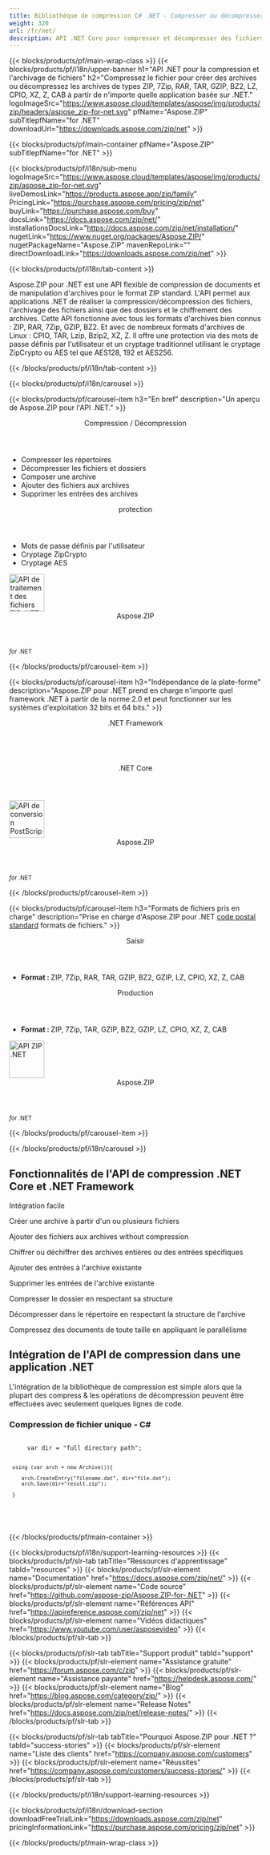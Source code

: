 ```yaml
---
title: Bibliothèque de compression C# .NET - Compresser ou décompresser des fichiers et des dossiers 
weight: 320
url: /fr/net/ 
description: API .NET Core pour compresser et décompresser des fichiers à l'aide de techniques telles que ZIP TAR GZIP BZ2.
---
```


{{< blocks/products/pf/main-wrap-class >}}
{{< blocks/products/pf/i18n/upper-banner h1="API .NET pour la compression et l'archivage de fichiers" h2="Compressez le fichier pour créer des archives ou décompressez les archives de types ZIP, 7Zip, RAR, TAR, GZIP, BZ2, LZ, CPIO, XZ, Z, CAB à partir de n'importe quelle application basée sur .NET." logoImageSrc="https://www.aspose.cloud/templates/aspose/img/products/zip/headers/aspose_zip-for-net.svg" pfName="Aspose.ZIP" subTitlepfName="for .NET" downloadUrl="https://downloads.aspose.com/zip/net" >}}

{{< blocks/products/pf/main-container pfName="Aspose.ZIP" subTitlepfName="for .NET" >}}

{{< blocks/products/pf/i18n/sub-menu logoImageSrc="https://www.aspose.cloud/templates/aspose/img/products/zip/aspose_zip-for-net.svg" liveDemosLink="https://products.aspose.app/zip/family" PricingLink="https://purchase.aspose.com/pricing/zip/net" buyLink="https://purchase.aspose.com/buy" docsLink="https://docs.aspose.com/zip/net/" installationsDocsLink="https://docs.aspose.com/zip/net/installation/" nugetLink="https://www.nuget.org/packages/Aspose.ZIP/" nugetPackageName="Aspose.ZIP" mavenRepoLink="" directDownloadLink="https://downloads.aspose.com/zip/net" >}}

{{< blocks/products/pf/i18n/tab-content >}}
<p>Aspose.ZIP pour .NET est une API flexible de compression de documents et de manipulation d'archives pour le format ZIP standard. L'API permet aux applications .NET de réaliser la compression/décompression des fichiers, l'archivage des fichiers ainsi que des dossiers et le chiffrement des archives. Cette API fonctionne avec tous les formats d'archives bien connus : ZIP, RAR, 7Zip, GZIP, BZ2. Et avec de nombreux formats d'archives de Linux : CPIO, TAR, Lzip, Bzip2, XZ, Z. Il offre une protection via des mots de passe définis par l'utilisateur et un cryptage traditionnel utilisant le cryptage ZipCrypto ou AES tel que AES128, 192 et AES256.</p>

{{< /blocks/products/pf/i18n/tab-content >}}

<!--Diagrams Start-->
{{< blocks/products/pf/i18n/carousel >}}

{{< blocks/products/pf/carousel-item h3="En bref" description="Un aperçu de Aspose.ZIP pour l'API .NET." >}}
<div class="diagram1 d1-net">
 <div class="d1-row">
  <div class="d1-col d1-left">
   <header>
    <i class="fa fa-file-archive-o">
    </i>
    Compression / Décompression
   </header>
   <ul>
    <li>
     Compresser les répertoires
    </li>
    <li>
     Décompresser les fichiers et dossiers
    </li>
    <li>
     Composer une archive
    </li>
    <li>
     Ajouter des fichiers aux archives
    </li>
    <li>
     Supprimer les entrées des archives
    </li>
   </ul>
  </div>
  <!--/left-->
  <div class="d1-col d1-right">
   <header>
    <i class="fa fa-lock">
    </i>
    protection
   </header>
   <ul>
    <li>
     Mots de passe définis par l'utilisateur
    </li>
    <li>
     Cryptage ZipCrypto
    </li>
    <li>
     Cryptage AES
    </li>
   </ul>
  </div>
  <!--/right-->
 </div>
 <!--/row-->
 <div class="d1-logo">
  <img width="70" height="75" alt="API de traitement des fichiers ZIP .NET" src="https://www.aspose.cloud/templates/aspose/img/products/zip/aspose_zip-for-net.svg"/>
  <header>
   Aspose.ZIP
  </header>
  <footer>
   <small>
    <em>
     for
    </em>
    .NET
   </small>
  </footer>
 </div>
 <!--/logo-->
</div>

{{< /blocks/products/pf/carousel-item >}}

{{< blocks/products/pf/carousel-item h3="Indépendance de la plate-forme" description="Aspose.ZIP pour .NET prend en charge n'importe quel framework .NET à partir de la norme 2.0 et peut fonctionner sur les systèmes d'exploitation 32 bits et 64 bits." >}}
<div class="diagram1 d1-net">
 <div class="d1-row">
  <div class="d1-col d1-left">
  </div>
  <!--/left-->
  <div class="d1-col d1-right">
   <header>
    <i class="fa fa-cubes">
    </i>
    .NET Framework
   </header>
   <br/>
   <header>
    <i class="fa fa-cubes">
    </i>
    .NET Core
   </header>
  </div>
  <!--/right-->
 </div>
 <!--/row-->
 <div class="d1-logo">
  <img width="70" height="75" alt="API de conversion PostScript" src="https://www.aspose.cloud/templates/aspose/img/products/zip/aspose_zip-for-net.svg"/>
  <header>
   Aspose.ZIP
  </header>
  <footer>
   <small>
    <em>
     for
    </em>
    .NET
   </small>
  </footer>
 </div>
 <!--/logo-->
</div>

{{< /blocks/products/pf/carousel-item >}}

{{< blocks/products/pf/carousel-item h3="Formats de fichiers pris en charge" description="Prise en charge d'Aspose.ZIP pour .NET [code postal standard](https://docs.aspose.com/zip/net/supported-file-formats/)  formats de fichiers." >}}
<div class="diagram1 d2 d1-net">
 <div class="d1-row">
  <div class="d1-col d1-left">
   <header>
    <i class="fa fa-long-arrow-down">
    </i>
    Saisir
   </header>
   <ul>
    <li>
     <strong>
      Format :
     </strong>
     ZIP, 7Zip, RAR, TAR, GZIP, BZ2, GZIP, LZ, CPIO, XZ, Z, CAB
    </li>
   </ul>
  </div>
  <!--/left-->
  <div class="d1-col d1-right">
   <header>
    <i class="fa fa-mail-forward">
    </i>
    Production
   </header>
   <ul>
    <li>
     <strong>
      Format :
     </strong>
     ZIP, 7Zip, TAR, GZIP, BZ2, GZIP, LZ, CPIO, XZ, Z, CAB
    </li>
   </ul>
  </div>
  <!--/right-->
 </div>
 <!--/row-->
 <div class="d1-logo">
  <img width="70" height="75" alt="API ZIP .NET" src="https://www.aspose.cloud/templates/aspose/img/products/zip/aspose_zip-for-net.svg"/>
  <header>
   Aspose.ZIP
  </header>
  <footer>
   <small>
    <em>
     for
    </em>
    .NET
   </small>
  </footer>
 </div>
 <!--/logo-->
</div>

{{< /blocks/products/pf/carousel-item >}}

{{< /blocks/products/pf/i18n/carousel >}}
<!--Diagrams End-->

<!--Feature-section Start-->
<div class="container-fluid features-section bg-gray singleproduct">
 <a class="anchor" id="features" name="features">
 </a>
 <div class="row">
  <div class="container">
   <h2 class="pr-ft">
    Fonctionnalités de l'API de compression .NET Core et .NET Framework
   </h2>
   <p>
   </p>
   <div class="col-lg-4">
    <em class="fa fa-puzzle-piece ico-blue fa-2x col-lg-2">
    </em>
    <p class="col-lg-10">
     Intégration facile
    </p>
   </div>
   <div class="col-lg-4">
    <em class="fa fa-upload ico-blue fa-2x col-lg-2">
    </em>
    <p class="col-lg-10">
     Créer une archive à partir d'un ou plusieurs fichiers
    </p>
   </div>
   <div class="col-lg-4">
    <em class="fa fa-database ico-blue fa-2x col-lg-2">
    </em>
    <p class="col-lg-10">
     Ajouter des fichiers aux archives without compression
    </p>
   </div>
   <div class="col-lg-4">
    <em class="fa fa-archive ico-blue fa-2x col-lg-2">
    </em>
    <p class="col-lg-10">
     Chiffrer ou déchiffrer des archives entières ou des entrées spécifiques
    </p>
   </div>
   <div class="col-lg-4">
    <em class="fa fa-plus-circle ico-blue fa-2x col-lg-2">
    </em>
    <p class="col-lg-10">
     Ajouter des entrées à l'archive existante
    </p>
   </div>
   <div class="col-lg-4">
    <em class="fa fa-remove ico-blue fa-2x col-lg-2">
    </em>
    <p class="col-lg-10">
     Supprimer les entrées de l'archive existante
    </p>
   </div>
   <div class="col-lg-4">
    <em class="fa fa-file-archive-o ico-blue fa-2x col-lg-2">
    </em>
    <p class="col-lg-10">
     Compresser le dossier en respectant sa structure
    </p>
   </div>
   <div class="col-lg-4">
    <em class="fa fa-folder-open ico-blue fa-2x col-lg-2">
    </em>
    <p class="col-lg-10">
     Décompresser dans le répertoire en respectant la structure de l'archive
    </p>
   </div>
   <div class="col-lg-4">
    <em class="fa fa-file-archive-o ico-blue fa-2x col-lg-2">
    </em>
    <p class="col-lg-10">
     Compressez des documents de toute taille en appliquant le parallélisme
    </p>
   </div>
   <div class="col-lg-12">
    <h2 class="h2title">
     Intégration de l'API de compression dans une application .NET
    </h2>
    <p>
     L'intégration de la bibliothèque de compression est simple alors que la plupart des compress &amp; les opérations de décompression peuvent être effectuées avec seulement quelques lignes de code.
    </p>
    <div class="codeblock" id="code">
     <h3>
      Compression de fichier unique - C#
     </h3>
     <pre><code class="cs">
     var dir = "full directory path";

     using (var arch = new Archive()){

        arch.CreateEntry("filename.dat", dir+"file.dat");
        arch.Save(dir+"result.zip");

     } 
   </code>
   </pre>
   </div>
   </div>
   <!-- <div class="col-lg-12">

<h2 class="h2title">Supress Errors during Conversion Process</h2>

<p>Aspose.EPS for .NET allows to supress errors for the conversion process in a way that errors are stored in an enumeration to be reviewed later. .NET developers can use the API to automate scenarios that may help them on their way.</p>

</div> -->
  </div>
 </div>
</div>
<!--Feature-section End-->

{{< /blocks/products/pf/main-container >}}


{{< blocks/products/pf/i18n/support-learning-resources >}}
{{< blocks/products/pf/slr-tab tabTitle="Ressources d'apprentissage" tabId="resources" >}}
{{< blocks/products/pf/slr-element name="Documentation" href="https://docs.aspose.com/zip/net/" >}}
{{< blocks/products/pf/slr-element name="Code source" href="https://github.com/aspose-zip/Aspose.ZIP-for-.NET" >}}
{{< blocks/products/pf/slr-element name="Références API" href="https://apireference.aspose.com/zip/net" >}}
{{< blocks/products/pf/slr-element name="Vidéos didactiques" href="https://www.youtube.com/user/asposevideo" >}}
{{< /blocks/products/pf/slr-tab >}}

{{< blocks/products/pf/slr-tab tabTitle="Support produit" tabId="support" >}}
{{< blocks/products/pf/slr-element name="Assistance gratuite" href="https://forum.aspose.com/c/zip" >}}
{{< blocks/products/pf/slr-element name="Assistance payante" href="https://helpdesk.aspose.com/" >}}
{{< blocks/products/pf/slr-element name="Blog" href="https://blog.aspose.com/category/zip/" >}}
{{< blocks/products/pf/slr-element name="Release Notes" href="https://docs.aspose.com/zip/net/release-notes/" >}}
{{< /blocks/products/pf/slr-tab >}}

{{< blocks/products/pf/slr-tab tabTitle="Pourquoi Aspose.ZIP pour .NET ?" tabId="success-stories" >}}
{{< blocks/products/pf/slr-element name="Liste des clients" href="https://company.aspose.com/customers" >}}
{{< blocks/products/pf/slr-element name="Réussites" href="https://company.aspose.com/customers/success-stories/" >}}
{{< /blocks/products/pf/slr-tab >}}

{{< /blocks/products/pf/i18n/support-learning-resources >}}

{{< blocks/products/pf/i18n/download-section downloadFreeTrialLink="https://downloads.aspose.com/zip/net" pricingInformationLink="https://purchase.aspose.com/pricing/zip/net" >}}


{{< /blocks/products/pf/main-wrap-class >}}
